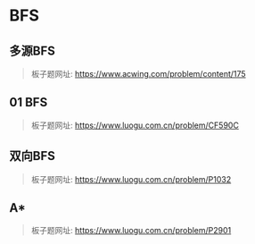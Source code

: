 # BFS

## 多源BFS

> 板子题网址: https://www.acwing.com/problem/content/175

## 01 BFS

> 板子题网址: https://www.luogu.com.cn/problem/CF590C

## 双向BFS

> 板子题网址: https://www.luogu.com.cn/problem/P1032

## A*

> 板子题网址: https://www.luogu.com.cn/problem/P2901
